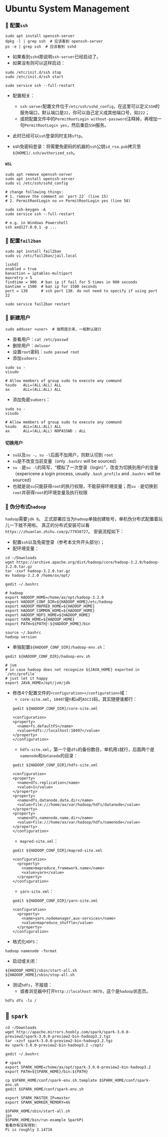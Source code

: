 # Ubuntu System Management

### 🌱 配置`ssh`

```
sudo apt install openssh-server
dpkg -l | grep ssh  # 应该看到 openssh-server
ps -e | grep ssh  # 应该看到 sshd
```

- 如果看到`sshd`那说明`ssh-server`已经启动了。
- 如果没有则可以这样启动：

```
sudo /etc/init.d/ssh stop
sudo /etc/init.d/ssh start

sudo service ssh --full-restart
```

- 配置相关：
    - `ssh-server`配置文件位于`/etc/ssh/sshd_config`，在这里可以定义`SSH`的服务端口，默认端口是`22`，你可以自己定义成其他端口号，如`222`；
    - 或把配置文件中的`PermitRootLogin without-password`注释掉，再增加一句`PermitRootLogin yes`，然后重启`SSH`服务。

- 此时已经可以`ssh`登录同时支持`sftp`。

- ssh免密码登录：将需要免密码的机器的`ssh`公钥`id_rsa.pub`拷贝至`${HOME}/.ssh/authorized_ssh`。

#### `WSL`

```
sudo apt remove openssh-server
sudo apt install openssh-server
sudo vi /etc/ssh/sshd_config

# change following things:
# 1. remove the comment on `port 22` (line 15)
# 2. PermitRootLogin no => PermitRootLogin yes (line 58)

sudo ssh-keygen -A
sudo service ssh --full-restart

# e.g. in Windows Powershell
ssh ax@127.0.0.1 -p ...
```

### 🌱 配置`fail2ban`

```
sudo apt install fail2ban
sudo vi /etc/fail2ban/jail.local 

[sshd]
enabled = true
banaction = iptables-multiport
maxretry = 5
findtime = 900  # ban ip if fail for 5 times in 900 seconds
bantime = 1500  # ban ip for 1500 seconds
port = 130      # ssh port 130. do not need to specify if using port 22

sudo service fail2ban restart
```

### 🌱 新建用户

```
sudo adduser <user>  # 按照提示来，一般默认就行
```

- 查看用户：`cat /etc/passwd`
- 删除用户：`deluser`
- 设置`root`密码：`sudo passwd root`
- 添加`sudoers`：

```
sudo su - 
visudo

# Allow members of group sudo to execute any command
%sudo   ALL=(ALL:ALL) ALL
ax      ALL=(ALL:ALL) ALL
```

- 添加免密`sudoers`：

```
sudo su - 
visudo

# Allow members of group sudo to execute any command
%sudo   ALL=(ALL:ALL) ALL
ax      ALL=(ALL:ALL) NOPASSWD : ALL
```

#### 切换用户

- `su`以及`su -`，`su -l`后面不加用户，则默认切到 `root`
- `su`是不改变当前变量（only `.bashrc` will be sourced）
- `su -`是`su -l`的简写，“模拟了一次登录（login）”，改变为切换到用户的变量（expericene a login process, usually `.bash_profile` and `.bashrc` will be sourced）
- 也就是说`su`只能获得`root`的执行权限，不能获得环境变量；而`su -`是切换到`root`并获得`root`的环境变量及执行权限

### 🌱 伪分布式`hadoop`

`hadoop`需要`jdk 8`。
正式部署应当为`hadoop`单独创建账号，单机伪分布式配置着玩儿一下就不用啦。
真正的分布式安装可以看`https://zhuanlan.zhihu.com/p/77938727`。
安装流程如下：

- 配置`ssh`以及免密登录（参考本文件开头部分）；
- 配环境变量：
```
cd ~/Downloads
wget https://archive.apache.org/dist/hadoop/core/hadoop-3.2.0/hadoop-3.2.0.tar.gz
tar -zxvf hadoop-3.2.0.tar.gz
mv hadoop-3.2.0 /home/ax/opt/

gedit ~/.bashrc

# hadoop
export HADOOP_HOME=/home/ax/opt/hadoop-3.2.0
export HADOOP_CONF_DIR=${HADOOP_HOME}/etc/hadoop
export HADOOP_MAPRED_HOME=${HADOOP_HOME}
export HADOOP_COMMON_HOME=${HADOOP_HOME}
export HADOOP_HDFS_HOME=${HADOOP_HOME}
export YARN_HOME=${HADOOP_HOME}
export PATH=${PATH}:${HADOOP_HOME}/bin

source ~/.bashrc
hadoop version
```
- 单独配置`${HADOOP_CONF_DIR}/hadoop-env.sh`：
```
gedit ${HADOOP_CONF_DIR}/hadoop-env.sh

# jvm
# in case hadoop does not recognize ${JAVA_HOME} exported in `/etc/profile`
# just let it happy
export JAVA_HOME=/opt/jvm/jdk
```
- 修改4个配置文件的`<configuration></configuration>`域：
    - `core-site.xml`，`10497`是`h`和`a`的`ASCII`码，其实随便谁都行：
    ```
    gedit ${HADOOP_CONF_DIR}/core-site.xml
    
    <configuration>
    <property>
      <name>fs.defaultFS</name>
      <value>hdfs://localhost:10497</value>
    </property>
    </configuration>
    ```
    - `hdfs-site.xml`，第一个是`dfs`的备份数目，单机用`1`就行，后面两个是`namenode`和`datanode`的目录：
    ```
    gedit ${HADOOP_CONF_DIR}/hdfs-site.xml
    
    <configuration>
    <property>
      <name>dfs.replication</name>
      <value>1</value>
    </property>
    <property>
      <name>dfs.datanode.data.dir</name>
      <value>file:///home/ax/var/hadoop/hdfs/datanode</value>
    </property>
    <property>
      <name>dfs.namenode.name.dir</name>
      <value>file:///home/ax/var/hadoop/hdfs/namenode</value>
    </property>
    </configuration>
    ```
    - `mapred-site.xml`：
    ```
    gedit ${HADOOP_CONF_DIR}/mapred-site.xml
    
    <configuration>
      <property>
        <name>mapreduce.framework.name</name>
        <value>yarn</value>
      </property>
    </configuration>
    ```
    - `yarn-site.xml`：
    ```
    gedit ${HADOOP_CONF_DIR}/yarn-site.xml
    
    <configuration>
      <property>
        <name>yarn.nodemanager.aux-services</name>
        <value>mapreduce_shuffle</value>
      </property>
    </configuration>
    ```
- 格式化`HDFS`：
```
hadoop namenode -format
```
- 启动或关闭：
```
${HADOOP_HOME}/sbin/start-all.sh
${HADOOP_HOME}/sbin/stop-all.sh
```
- 测试`hdfs`，不报错：
    - 或者浏览器中打开`http://localhost:9870`，这个是`hadoop`状态页。
```
hdfs dfs -ls /
```
    
## 🌱 `spark`

```
cd ~/Downloads
wget http://apache.mirrors.hoobly.com/spark/spark-3.0.0-preview2/spark-3.0.0-preview2-bin-hadoop3.2.tgz
tar -xzvf spark-3.0.0-preview2-bin-hadoop3.2.tgz  
mv spark-3.0.0-preview2-bin-hadoop3.2 ~/opt/

gedit ~/.bashrc

# spark
export SPARK_HOME=/home/ax/opt/spark-3.0.0-preview2-bin-hadoop3.2
export PATH=${SPARK_HOME}/bin:${PATH}
```

```
cp $SPARK_HOME/conf/spark-env.sh.template $SPARK_HOME/conf/spark-env.sh
gedit $SPARK_HOME/conf/spark-env.sh

export SPARK_MASTER_IP=master
export SPARK_WORKER_MEMORY=4G
```

```
$SPARK_HOME/sbin/start-all.sh
jps
$SPARK_HOME/bin/run-example SparkPi
看看你有没有得到:
Pi is roughly 3.14716
```
